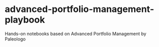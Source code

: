 # advanced-portfolio-management-playbook
Hands-on notebooks based on Advanced Portfolio Management by Paleologo
